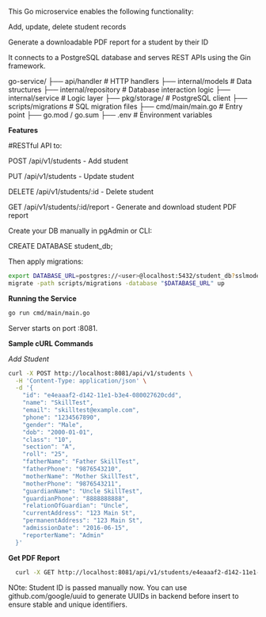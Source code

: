 This Go microservice enables the following functionality:

Add, update, delete student records

Generate a downloadable PDF report for a student by their ID

It connects to a PostgreSQL database and serves REST APIs using the Gin framework.


go-service/
├── api/handler            # HTTP handlers
├── internal/models        # Data structures
├── internal/repository    # Database interaction logic
├── internal/service       # Logic layer
├── pkg/storage/           # PostgreSQL client
├── scripts/migrations     # SQL migration files
├── cmd/main/main.go       # Entry point
├── go.mod / go.sum
├── .env                   # Environment variables

**Features**

#RESTful API to:

POST /api/v1/students - Add student

PUT /api/v1/students - Update student

DELETE /api/v1/students/:id - Delete student

GET /api/v1/students/:id/report - Generate and download student PDF report



Create your DB manually in pgAdmin or CLI:

CREATE DATABASE student_db;

Then apply migrations:

```bash
export DATABASE_URL=postgres://<user>@localhost:5432/student_db?sslmode=disable
migrate -path scripts/migrations -database "$DATABASE_URL" up
```



**Running the Service**
```bash
go run cmd/main/main.go

```
Server starts on port :8081.




**Sample cURL Commands**

*Add Student*

```bash
curl -X POST http://localhost:8081/api/v1/students \
  -H 'Content-Type: application/json' \
  -d '{
    "id": "e4eaaaf2-d142-11e1-b3e4-080027620cdd",
    "name": "SkillTest",
    "email": "skilltest@example.com",
    "phone": "1234567890",
    "gender": "Male",
    "dob": "2000-01-01",
    "class": "10",
    "section": "A",
    "roll": "25",
    "fatherName": "Father SkillTest",
    "fatherPhone": "9876543210",
    "motherName": "Mother SkillTest",
    "motherPhone": "9876543211",
    "guardianName": "Uncle SkillTest",
    "guardianPhone": "8888888888",
    "relationOfGuardian": "Uncle",
    "currentAddress": "123 Main St",
    "permanentAddress": "123 Main St",
    "admissionDate": "2016-06-15",
    "reporterName": "Admin"
  }'
```

  **Get PDF Report**
```bash
  curl -X GET http://localhost:8081/api/v1/students/e4eaaaf2-d142-11e1-b3e4-080027620cdd/report --output student_report.pdf
```

  NOte: Student ID is passed manually now. You can use github.com/google/uuid to generate UUIDs in backend before insert to ensure stable and unique identifiers.

  